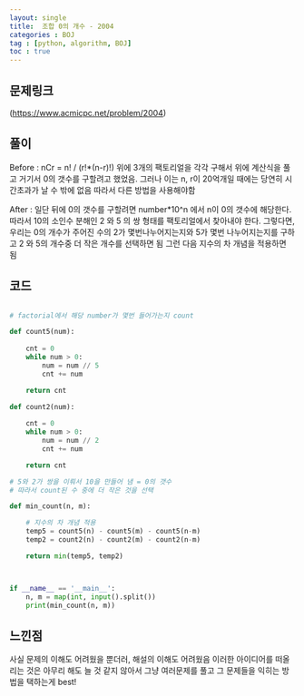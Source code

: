 ```yaml
---
layout: single
title:  조합 0의 개수 - 2004 
categories : BOJ
tag : [python, algorithm, BOJ]
toc : true
---
```


## 문제링크
(https://www.acmicpc.net/problem/2004) 

## 풀이
Before : 
nCr = n! / (r!*(n-r)!) 
위에 3개의 팩토리얼을 각각 구해서 위에 계산식을 풀고 거기서 0의 갯수를 구할려고 했었음. 그러나 이는 n, r이 20억개일 때에는 당연히 시간초과가 날 수 밖에 없음 따라서 다른 방법을 사용해야함

After : 
일단 뒤에 0의 갯수를 구할려면 number*10^n 에서 n이 0의 갯수에 해당한다. 따라서 10의 소인수 분해인 2 와 5 의 쌍 형태를 팩토리얼에서 찾아내야 한다.  그렇다면, 우리는 0의 개수가 주어진 수의 2가 몇번나누어지는지와 5가 몇번 나누어지는지를 구하고 2 와 5의 개수중 더 작은 개수를 선택하면 됨 그런 다음 지수의 차 개념을 적용하면 됨

## 코드

```python 

# factorial에서 해당 number가 몇번 들어가는지 count

def count5(num):
    
    cnt = 0
    while num > 0:
        num = num // 5
        cnt += num

    return cnt

def count2(num):
    
    cnt = 0
    while num > 0:
        num = num // 2
        cnt += num

    return cnt

# 5와 2가 쌍을 이뤄서 10을 만들어 냄 = 0의 갯수
# 따라서 count된 수 중에 더 작은 것을 선택

def min_count(n, m):

    # 지수의 차 개념 적용 
    temp5 = count5(n) - count5(m) - count5(n-m) 
    temp2 = count2(n) - count2(m) - count2(n-m)

    return min(temp5, temp2)



if __name__ == '__main__':
    n, m = map(int, input().split())
    print(min_count(n, m))

```

## 느낀점
사실 문제의 이해도 어려웠을 뿐더러, 해설의 이해도 어려웠음
이러한 아이디어를 떠올리는 것은 아무리 해도 늘 것 같지 않아서
그냥 여러문제를 풀고 그 문제들을 익히는 방법을 택하는게 best!